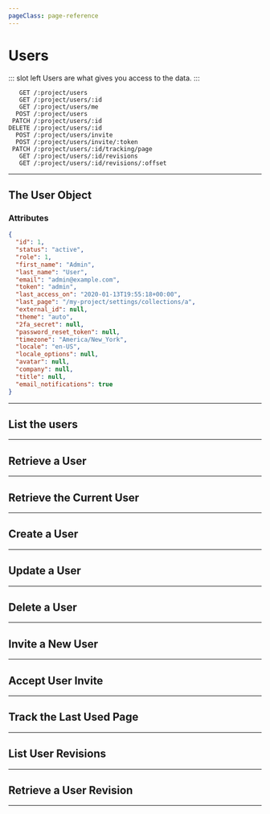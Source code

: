 ```yaml
---
pageClass: page-reference
---
```


# Users

<two-up>

::: slot left
Users are what gives you access to the data.
:::

<info-box title="Endpoints" slot="right">

```endpoints
   GET /:project/users
   GET /:project/users/:id
   GET /:project/users/me
  POST /:project/users
 PATCH /:project/users/:id
DELETE /:project/users/:id
  POST /:project/users/invite
  POST /:project/users/invite/:token
 PATCH /:project/users/:id/tracking/page
   GET /:project/users/:id/revisions
   GET /:project/users/:id/revisions/:offset
```

</info-box>
</two-up>

---

## The User Object

### Attributes

<two-up>
<template slot="left">
<def-list>

#### id <def-type>integer</def-type>
Unique identifier for the user.

#### status <def-type>string</def-type>
One of `active`, `invited`, `draft`, `suspended`, `deleted`.

#### role <def-type>integer</def-type>
Unique identifier of the role of this user.

#### first_name <def-type>string</def-type>
First name of the user.

#### last_name <def-type>string</def-type>
First name of the user.

#### email <def-type>string</def-type>
Unique email address for the user.

#### last_access_on <def-type>datetime</def-type>
When this user logged in last.

#### last_page <def-type>string</def-type>
Last page that the user was on.

#### external_id <def-type>string</def-type>
ID used for SCIM.

#### theme <def-type>string</def-type>
What theme the user is using. One of `light`, `dark`, or `auto`.

#### 2fa_secret <def-type>string</def-type>
The 2FA secret string that's used to generate one time passwords.

#### password_reset_token <def-type>string</def-type>
IF the users requests a password reset, this token will be sent in an email.

#### timezone <def-type>string</def-type>
The user's timezone.

#### locale <def-type>string</def-type>
The user's locale used in Directus.

#### locale_options <def-type>object</def-type>
Not currently used. Can be used in the future to allow language overrides like different date formats for locales.

#### avatar <def-type>file object</def-type>
The user's avatar.

#### company <def-type>string</def-type>
The user's company.

#### title <def-type>string</def-type>
The user's title.

#### email_notifications <def-type>boolean</def-type>
Whether or not the user wants to receive notifications per email.

</def-list>

::: tip
The user's (hashed) `password` will never be returned by the API.
:::

</template>

<info-box title="User Object" slot="right" class="sticky">

```json
{
  "id": 1,
  "status": "active",
  "role": 1,
  "first_name": "Admin",
  "last_name": "User",
  "email": "admin@example.com",
  "token": "admin",
  "last_access_on": "2020-01-13T19:55:18+00:00",
  "last_page": "/my-project/settings/collections/a",
  "external_id": null,
  "theme": "auto",
  "2fa_secret": null,
  "password_reset_token": null,
  "timezone": "America/New_York",
  "locale": "en-US",
  "locale_options": null,
  "avatar": null,
  "company": null,
  "title": null,
  "email_notifications": true
}
```

</info-box>
</two-up>

---

## List the users

<two-up>
<template slot="left">

List the users.

### Parameters

<def-list>

!!! include params/project.md !!!

</def-list>

### Query

<def-list>

!!! include query/fields.md !!!
!!! include query/limit.md !!!
!!! include query/offset.md !!!
!!! include query/sort.md !!!
!!! include query/single.md !!!
!!! include query/status.md !!!
!!! include query/filter.md !!!
!!! include query/q.md !!!
!!! include query/meta.md !!!

</def-list>

### Returns

Returns an array of [user objects](#the-user-object).

</template>

<template slot="right">
<div class="sticky">
<info-box title="Endpoint">

```endpoints
   GET /:project/users
```

</info-box>
<info-box title="Response">

```json
{
  "data": [
    {
      "id": 1,
      "status": "active",
      "role": 1,
      "first_name": "Admin",
      "last_name": "User",
      "email": "admin@example.com",
      "token": "admin",
      "last_access_on": "2020-01-13T21:58:56+00:00",
      "last_page": "/my-project/settings/collections/a",
      "external_id": null,
      "theme": "auto",
      "2fa_secret": null,
      "password_reset_token": null,
      "timezone": "America/New_York",
      "locale": "en-US",
      "locale_options": null,
      "avatar": null,
      "company": null,
      "title": null,
      "email_notifications": true
    },
    { ... },
    { ... }
  ]
}
```

</info-box>
</div>
</template>
</two-up>

---

## Retrieve a User

<two-up>
<template slot="left">

Retrieve a single user by unique identifier.

### Parameters

<def-list>

!!! include params/project.md !!!
!!! include params/id.md !!!

</def-list>

### Query

<def-list>

!!! include query/fields.md !!!
!!! include query/meta.md !!!

</def-list>

### Returns

Returns the [user object](#the-user-object) for the given unique identifier.

</template>

<template slot="right">
<div class="sticky">
<info-box title="Endpoint">

```endpoints
   GET /:project/users/:id
```

</info-box>

<info-box title="Response">

```json
{
  "data": {
    "id": 5,
    "status": "draft",
    "role": 1,
    "first_name": "Admin",
    "last_name": "User",
    "email": "admin2@example.com",
    "token": null,
    "last_access_on": "2020-01-13T19:55:18+00:00",
    "last_page": "/my-project/settings/collections/a",
    "external_id": null,
    "theme": "auto",
    "2fa_secret": null,
    "password_reset_token": null,
    "timezone": "America/New_York",
    "locale": "en-US",
    "locale_options": null,
    "avatar": null,
    "company": null,
    "title": null,
    "email_notifications": true
  }
}
```

</info-box>
</div>
</template>
</two-up>

---

## Retrieve the Current User

<two-up>
<template slot="left">

Retrieve the currently authenticated user.

::: tip
This endpoint doesn't work for the public role.
:::

### Parameters

<def-list>

!!! include params/project.md !!!
!!! include params/id.md !!!

</def-list>

### Query

<def-list>

!!! include query/fields.md !!!
!!! include query/meta.md !!!

</def-list>

### Returns

Returns the [user object](#the-user-object) for the currently authenticated user.

</template>

<template slot="right">
<div class="sticky">
<info-box title="Endpoint">

```endpoints
   GET /:project/users/me
```

</info-box>

<info-box title="Response">

```json
{
  "data": {
    "id": 1,
    "status": "active",
    "role": 1,
    "first_name": "Admin",
    "last_name": "User",
    "email": "admin@example.com",
    "token": "admin",
    "last_access_on": "2020-01-13T21:58:56+00:00",
    "last_page": "/my-project/settings/collections/a",
    "external_id": null,
    "theme": "auto",
    "2fa_secret": null,
    "password_reset_token": null,
    "timezone": "America/New_York",
    "locale": "en-US",
    "locale_options": null,
    "avatar": null,
    "company": null,
    "title": null,
    "email_notifications": true
  }
}
```

</info-box>
</div>
</template>
</two-up>

---

## Create a User

<two-up>
<template slot="left">

Create a new user.

### Parameters

<def-list>

!!! include params/project.md !!!

</def-list>

### Attributes

<def-list>

#### status <def-type alert>required</def-type>
One of `active`, `invited`, `draft`, `suspended`, `deleted`.

#### role <def-type alert>required</def-type>
Unique identifier of the role of this user.

#### first_name <def-type alert>required</def-type>
First name of the user.

#### last_name <def-type alert>required</def-type>
Last name of the user.

#### email <def-type alert>required</def-type>
Unique email address for the user.

#### password <def-type alert>required</def-type>
Password for the new user.

#### last_access_on <def-type>optional</def-type>
When this user logged in last.

#### last_page <def-type>optional</def-type>
Last page that the user was on.

#### external_id <def-type>optional</def-type>
ID used for SCIM.

#### theme <def-type>optional</def-type>
What theme the user is using. One of `light`, `dark`, or `auto`.

#### 2fa_secret <def-type>optional</def-type>
The 2FA secret string that's used to generate one time passwords.

#### password_reset_token <def-type>optional</def-type>
IF the users requests a password reset, this token will be sent in an email.

#### timezone <def-type>optional</def-type>
The user's timezone.

#### locale <def-type>optional</def-type>
The user's locale used in Directus.

#### locale_options <def-type>optional</def-type>
Not currently used. Can be used in the future to allow language overrides like different date formats for locales.

#### avatar <def-type>optional object</def-type>
The user's avatar.

#### company <def-type>optional</def-type>
The user's company.

#### title <def-type>optional</def-type>
The user's title.

#### email_notifications <def-type>optional</def-type>
Whether or not the user wants to receive notifications per email.

</def-list>

### Query

<def-list>

!!! include query/meta.md !!!

</def-list>

### Returns

Returns the [user object](#the-user-object) for the user that was just created.

</template>

<template slot="right">
<div class="sticky">
<info-box title="Endpoint">

```endpoints
  POST /:project/users
```

</info-box>

<info-box title="Request">

```json
{
  "first_name": "Ben",
  "last_name": "Haynes",
  "email": "demo@example.com",
  "password": "d1r3ctu5",
  "role": 3,
  "status": "active"
}
```

</info-box>

<info-box title="Response">

```json
{
  "data": {
    "id": 14,
    "status": "active",
    "role": 3,
    "first_name": "Ben",
    "last_name": "Haynes",
    "email": "demo@example.com",
    "token": null,
    "last_access_on": null,
    "last_page": null,
    "external_id": "53eece97-d84c-4940-9a6d-be2d4db07dc3",
    "theme": "auto",
    "2fa_secret": null,
    "password_reset_token": null,
    "timezone": "America/New_York",
    "locale": null,
    "locale_options": null,
    "avatar": null,
    "company": null,
    "title": null,
    "email_notifications": true
  }
}
```

</info-box>
</div>
</template>
</two-up>

---

## Update a User

<two-up>
<template slot="left">

Update an existing user

### Parameters

<def-list>

!!! include params/project.md !!!
!!! include params/id.md !!!

</def-list>

### Attributes

<def-list>

#### status <def-type>optional</def-type>
One of `active`, `invited`, `draft`, `suspended`, `deleted`.

#### role <def-type>optional</def-type>
Unique identifier of the role of this user.

#### first_name <def-type>optional</def-type>
First name of the user.

#### last_name <def-type>optional</def-type>
First name of the user.

#### email <def-type>optional</def-type>
Unique email address for the user.

#### password <def-type>optional</def-type>
Password for the new user.

#### last_access_on <def-type>optional</def-type>
When this user logged in last.

#### last_page <def-type>optional</def-type>
Last page that the user was on.

#### external_id <def-type>optional</def-type>
ID used for SCIM.

#### theme <def-type>optional</def-type>
What theme the user is using. One of `light`, `dark`, or `auto`.

#### 2fa_secret <def-type>optional</def-type>
The 2FA secret string that's used to generate one time passwords.

#### password_reset_token <def-type>optional</def-type>
IF the users requests a password reset, this token will be sent in an email.

#### timezone <def-type>optional</def-type>
The user's timezone.

#### locale <def-type>optional</def-type>
The user's locale used in Directus.

#### locale_options <def-type>optional</def-type>
Not currently used. Can be used in the future to allow language overrides like different date formats for locales.

#### avatar <def-type>optional object</def-type>
The user's avatar.

#### company <def-type>optional</def-type>
The user's company.

#### title <def-type>optional</def-type>
The user's title.

#### email_notifications <def-type>optional</def-type>
Whether or not the user wants to receive notifications per email.

</def-list>

### Query

<def-list>

!!! include query/fields.md !!!
!!! include query/meta.md !!!

</def-list>

### Returns

Returns the [user object](#the-user-object) for the user that was just updated.

</template>

<template slot="right">
<div class="sticky">
<info-box title="Endpoint">

```endpoints
 PATCH /:project/users/:id
```

</info-box>

<info-box title="Request">

```json
{
  "status": "suspended"
}
```

</info-box>

<info-box title="Response">

```json
{
  "data": {
    "id": 14,
    "status": "suspended",
    "role": 3,
    "first_name": null,
    "last_name": null,
    "email": "demo@example.com",
    "token": null,
    "last_access_on": null,
    "last_page": null,
    "external_id": "53eece97-d84c-4940-9a6d-be2d4db07dc3",
    "theme": "auto",
    "2fa_secret": null,
    "password_reset_token": null,
    "timezone": "America/New_York",
    "locale": null,
    "locale_options": null,
    "avatar": null,
    "company": null,
    "title": null,
    "email_notifications": true
  }
}
```

</info-box>
</div>
</template>
</two-up>

---

## Delete a User

<two-up>
<template slot="left">

Delete an existing user

### Parameters

<def-list>

!!! include params/project.md !!!
!!! include params/id.md !!!

</def-list>

### Returns

Returns an empty body with HTTP status 204

</template>

<template slot="right">
<div class="sticky">
<info-box title="Endpoint">

```endpoints
DELETE /:project/users/:id
```

</info-box>
</div>
</template>
</two-up>

---

## Invite a New User

<two-up>
<template slot="left">

Invites one or more users to this project. It creates a user with an invited status, and then sends an email to the user with instructions on how to activate their account.

### Parameters

<def-list>

!!! include params/project.md !!!

</def-list>

### Attributes

<def-list>

#### email <def-type alert>required</def-type>
Email address or array of email addresses of the to-be-invited user(s).

</def-list>

### Query

No query parameters available.

### Returns

The newly created [user object](#the-user-object).

</template>

<template slot="right">
<div class="sticky">
<info-box title="Endpoint">

```endpoints
  POST /:project/users/invite
```

</info-box>

<info-box title="Request">

```json
{
  "email": "demo@example.com"
}
```

</info-box>

<info-box title="Response">

```json
{
  "data": [
    {
      "id": 18,
      "status": "invited",
      "role": null,
      "first_name": null,
      "last_name": null,
      "email": "demo@example.com",
      "token": null,
      "last_access_on": null,
      "last_page": null,
      "external_id": "fba6f42d-cc99-4f6a-a620-51000001f355",
      "theme": "auto",
      "2fa_secret": null,
      "password_reset_token": null,
      "timezone": "America/New_York",
      "locale": null,
      "locale_options": null,
      "avatar": null,
      "company": null,
      "title": null,
      "email_notifications": true
    }
  ]
}
```

</info-box>
</div>
</template>
</two-up>

---

## Accept User Invite

<two-up>
<template slot="left">

Accepts and enables an invited user using a JWT invitation token.

### Parameters

<def-list>

!!! include params/project.md !!!

#### token <def-type alert>required</def-type> <def-type>jwt</def-type>
JWT token that was sent in the email.

</def-list>

### Attributes

No attributes available.

### Query

No query parameters available.

### Returns

The activated [user object](#the-user-object).

</def-list>

</template>

<template slot="right">
<div class="sticky">
<info-box title="Endpoint">

```endpoints
  POST /:project/users/invite/:token
```

</info-box>

<info-box title="Response">

```json
{
  "data": {
    "id": 20,
    "status": "active",
    "role": null,
    "first_name": null,
    "last_name": null,
    "email": "demo@example.com",
    "token": null,
    "last_access_on": null,
    "last_page": null,
    "external_id": "389ffc3e-359c-4ee1-b301-14ba10b36ef4",
    "theme": "auto",
    "2fa_secret": null,
    "password_reset_token": null,
    "timezone": "America/New_York",
    "locale": null,
    "locale_options": null,
    "avatar": null,
    "company": null,
    "title": null,
    "email_notifications": true
  }
}
```

</info-box>
</div>
</template>
</two-up>

---

## Track the Last Used Page

<two-up>
<template slot="left">

Updates the last used page field of the user. This is used internally to be able to open the Directus admin app from the last page you used.

### Parameters

<def-list>

!!! include params/project.md !!!
!!! include params/id.md !!!

</def-list>

### Attributes

<def-list>

#### last_page <def-type alert>required</def-type>
Path of the page you used last.

</def-list>

### Query

No query parameters available.

### Returns

Returns the [user object](#the-user-object) of the user that was just updated.

</template>

<template slot="right">
<div class="sticky">
<info-box title="Endpoint">

```endpoints
 PATCH /:project/users/:id/tracking/page
```

</info-box>

<info-box title="Request">

```json
{
  "last_page": "/thumper/settings/"
}
```

</info-box>

<info-box title="Response">

```json
{
  "data": {
    "id": 15,
    "status": "active",
    "role": 3,
    "first_name": null,
    "last_name": null,
    "email": "sdf@example.com",
    "token": null,
    "last_access_on": "2020-01-13T22:31:43+00:00",
    "last_page": "/thumper/setting/",
    "external_id": "f8e90dec-b6ec-4149-b1f1-c6717b24d70c",
    "theme": "auto",
    "2fa_secret": null,
    "password_reset_token": null,
    "timezone": "America/New_York",
    "locale": null,
    "locale_options": null,
    "avatar": null,
    "company": null,
    "title": null,
    "email_notifications": true
  }
}
```

</info-box>
</div>
</template>
</two-up>

---

## List User Revisions

<two-up>
<template slot="left">

List the revisions made to the given user.

### Parameters

<def-list>

!!! include params/project.md !!!
!!! include params/id.md !!!

</def-list>

### Query

<def-list>

!!! include query/fields.md !!!
!!! include query/limit.md !!!
!!! include query/offset.md !!!
!!! include query/page.md !!!
!!! include query/sort.md !!!
!!! include query/single.md !!!
!!! include query/filter.md !!!
!!! include query/q.md !!!
!!! include query/meta.md !!!

</def-list>

### Returns

Returns an array of [revision](/api/revisions.html#the-revision-object) objects.

</template>

<template slot="right">
<div class="sticky">
<info-box title="Endpoint">

```endpoints
   GET /:project/users/:id/revisions
```

</info-box>
<info-box title="Response">

```json
{
  "data": [
    {
      "id": 35,
      "activity": 37,
      "collection": "directus_users",
      "item": "15",
      "data": {
        "id": "15",
        "status": "active",
        "role": "3",
        "first_name": null,
        "last_name": null,
        "email": "sdf@example.com",
        "token": null,
        "last_access_on": null,
        "last_page": null,
        "external_id": "f8e90dec-b6ec-4149-b1f1-c6717b24d70c",
        "theme": "auto",
        "2fa_secret": null,
        "password_reset_token": null,
        "timezone": "America/New_York",
        "locale": null,
        "locale_options": null,
        "avatar": null,
        "company": null,
        "title": null,
        "email_notifications": true
      },
      "delta": {
        "status": "active"
      },
      "parent_collection": null,
      "parent_item": null,
      "parent_changed": false
    },
    { ... },
    { ... }
  ]
}
```

</info-box>
</div>
</template>
</two-up>

---

## Retrieve a User Revision

<two-up>
<template slot="left">

Retrieve a single revision of the user by offset.

### Parameters

<def-list>

!!! include params/project.md !!!

#### offset <def-type alert>required</def-type>
How many revisions to go back in time.

</def-list>

### Query

<def-list>

!!! include query/fields.md !!!
!!! include query/meta.md !!!

</def-list>

### Returns

Returns the [revision object](/api/revisions.html#the-revision-object) for the given unique identifier.

</template>

<template slot="right">
<div class="sticky">
<info-box title="Endpoint">

```endpoints
   GET /:project/users/:id/revisions/:offset
```

</info-box>

<info-box title="Response">

```json
{
  "data": {
    "id": 39,
    "activity": 44,
    "collection": "directus_users",
    "item": "15",
    "data": {
      "id": "15",
      "status": "active",
      "role": "3",
      "first_name": null,
      "last_name": null,
      "email": "sdf@example.com",
      "token": null,
      "last_access_on": "2020-01-13 22:31:43",
      "last_page": "/thumper/setting/",
      "external_id": "f8e90dec-b6ec-4149-b1f1-c6717b24d70c",
      "theme": "auto",
      "2fa_secret": null,
      "password_reset_token": null,
      "timezone": "America/New_York",
      "locale": null,
      "locale_options": null,
      "avatar": null,
      "company": null,
      "title": null,
      "email_notifications": true
    },
    "delta": [],
    "parent_collection": null,
    "parent_item": null,
    "parent_changed": false
  }
}
```

</info-box>
</div>
</template>
</two-up>

---